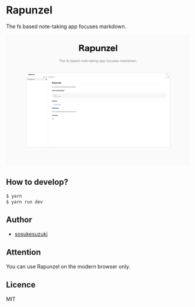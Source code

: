 # Rapunzel

The fs based note-taking app focuses markdown.

![Rapunzel ScreenShot](https://raw.githubusercontent.com/sosukesuzuki/rapunzel-editor/src/resources/Rapunzel.jpg)

## How to develop?

```
$ yarn
$ yarn run dev
```

## Author

- [sosukesuzuki](https://github.com/sosukesuzuki)

## Attention

You can use Rapunzel on the modern browser only.

## Licence

MIT